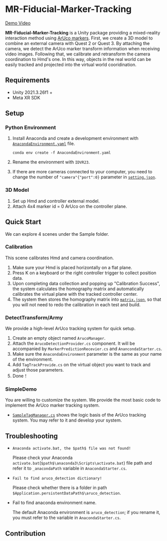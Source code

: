 # MR-Fiducial-Marker-Tracking

[Demo Video]()

**MR-Fiducial-Marker-Tracking** is a Unity package providing a mixed-reality interaction method using [ArUco markers](https://docs.opencv.org/5.x/d5/dae/tutorial_aruco_detection.html). First, we create a 3D model to combine an external camera with Quest 2 or Quest 3. By attaching the camera, we detect the ArUco marker transform information when receiving video images. Following that, we calibrate and retransform the camera coordination to Hmd's one. In this way, objects in the real world can be easily tracked and projected into the virtual world cooridination.


## Requirements
+ Unity 2021.3.26f1 +
+ Meta XR SDK
## Setup

### Python Environment

1. Install Anaconda and create a development environment with [`AnacondaEnvironment.yaml`](https://github.com/wujoe0415/MR-Fiducial-Marker-Tracking/tree/main/MarkerDetectionServer) file.

   `conda env create -f AnacondaEnvironment.yaml`

2. Rename the environment with `IDVR23`.

3. If there are more cameras connected to your computer, you need to change the number of `"camera"{"port":0}` parameter in [`setting.json`](https://github.com/wujoe0415/MR-Fiducial-Marker-Tracking/blob/main/Assets/Resources/aruco_detection/setting.json).

### 3D Model

1. Set up Hmd and controller external model.
2. Attach 4x4 marker id = 0 ArUco on the controller plane.

## Quick Start

We can explore 4 scenes under the Sample folder.

### Calibration

This scene calibrates Hmd and camera coordination. 

1. Make sure your Hmd is placed horizontally on a flat plane.
2. Press K on a keyboard or the right controller trigger to collect position data. 
3. Upon completing data collection and popping up "Calibration Success", the system calculates the homography matrix and automatically calibrates the virtual plane with the tracked controller center.
4. The system then stores the homography matrix into [`matrix.json`](https://github.com/wujoe0415/MR-Fiducial-Marker-Tracking/blob/main/Assets/Marker-Detection/matrix.json), so that you will not need to redo the calibration in each test and build.

### DetectTransform/Army

We provide a high-level ArUco tracking system for quick setup.

1. Create an empty object named `ArucoManager`.
2. Attach the `ArucoDetectionProvider.cs` component. It will be accompanied by `MarkerPredictionRecevier.cs` and `AnancondaStarter.cs`.
3. Make sure the `AnacondaEnvironment` parameter is the same as your name of the environment.
4. Add `TagTrackProvide.cs` on the virtual object you want to track and adjust those parameters.
5. Done！

### SimpleDemo

You are willing to customize the system. We provide the most basic code to implement the ArUco marker tracking system.

+ [`SampleTagManager.cs`](https://github.com/wujoe0415/MR-Fiducial-Marker-Tracking/blob/main/Assets/Marker-Detection/Sample/SimpleDemo/Scripts/SampleTagManager.cs) shows the logic basis of the ArUco tracking system. You may refer to it and develop your system. 

## Troubleshooting

+ `Anaconda activate.bat, the $path$ file was not found!`

  Please check your Anaconda `activate.bat`(`$path$\anaconda3\Scripts\activate.bat`) file path and refer it to  `_anacondaPath` variable in `AnacondaStarter.cs`.

+ `Fail to find aruco_detection dictionary!`

  Please check whether there is a folder in path  `$Application.persistentDataPath$\aruco_detection`.

+ Fail to find anaconda environment name.
  
  The default Anaconda environment is `aruco_detection`; if you rename it, you must refer to the variable in `AnacondaStarter.cs`.
  

## Contribution

